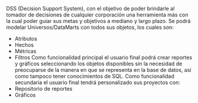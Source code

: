 DSS (Decision Support System), con el objetivo de poder brindarle al tomador de decisiones de cualquier corporación una herramienta más con la cual poder guiar sus metas y objetivos a mediano y largo plazo.
Se podrá modelar Universos/DataMarts con todos sus objetos, los cuales son:
  * Atributos
  * Hechos
  * Métricas
  * Filtros
Como funcionalidad principal el usuario final podrá crear reportes y gráficos seleccionando los objetos disponibles sin la necesidad de preocuparse de la manera en que se representa en la base de datos, así como tampoco tener conocimientos de SQL.
Como funcionalidad secundaria el usuario final tendrá personalizado sus proyectos con:
  * Repositorio de reportes
  * Gráficos